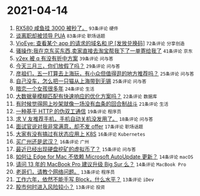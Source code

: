 # 2021-04-14

1. [RX580 咸鱼挂 3000 被秒了。](https://www.v2ex.com/t/770488) `93条评论` `硬件`
1. [谈离职却被领导 PUA](https://www.v2ex.com/t/770492) `83条评论` `职场话题`
1. [VioEye: 查看某个 app 的请求的域名和 IP [发放兑换码]](https://www.v2ex.com/t/770502) `72条评论` `分享创造`
1. [骚操作:我在京东买东西,卖家直接去淘宝帮我下了一单寄给我了](https://www.v2ex.com/t/770532) `41条评论` `京东`
1. [v2ex 被 q 有没有折中方案](https://www.v2ex.com/t/770571) `39条评论` `问与答`
1. [今天三月三，你们放假了吗？](https://www.v2ex.com/t/770481) `29条评论` `问与答`
1. [彦祖们，五一打算去上海玩，有小众但值得逛的地方推荐吗？](https://www.v2ex.com/t/770646) `25条评论` `问与答`
1. [自己没车，怎么把一只猫从上海带到无锡](https://www.v2ex.com/t/770608) `25条评论` `问与答`
1. [暗恋一个女孩很多年](https://www.v2ex.com/t/770478) `24条评论` `生活`
1. [大数据量模糊匹配有快速响应的优化方案吗？](https://www.v2ex.com/t/770500) `22条评论` `数据库`
1. [有时候觉得网上吵架就像一场没有血条的回合制战斗](https://www.v2ex.com/t/770553) `21条评论` `生活`
1. [一种基于 HTTP 的伪双工通信](https://www.v2ex.com/t/770572) `19条评论` `程序员`
1. [求 V 友推荐手机，手机自动关机没发用了。](https://www.v2ex.com/t/770551) `18条评论` `问与答`
1. [面试官说对我非常满意，却不发 offer](https://www.v2ex.com/t/770567) `17条评论` `职场话题`
1. [大家有没有搞过有状态应用上 K8S](https://www.v2ex.com/t/770562) `16条评论` `Kubernetes`
1. [买广州还是武汉？](https://www.v2ex.com/t/770523) `16条评论` `广州`
1. [最近已经出现硬盘挖矿的虚拟币了？](https://www.v2ex.com/t/770543) `15条评论` `问与答`
1. [如何让 Edge for Mac 不依赖 Microsoft AutoUpdate 更新？](https://www.v2ex.com/t/770649) `14条评论` `macOS`
1. [请问 13 年的 MacBook Pro 建议升级 Big Sur 么？](https://www.v2ex.com/t/770494) `14条评论` `MacBook Pro`
1. [老哥们，请教个网络问题。](https://www.v2ex.com/t/770549) `13条评论` `程序员`
1. [工作六年，依然不能手写 Block，什么水平？](https://www.v2ex.com/t/770541) `13条评论` `iDev`
1. [股市何时进入风险较小？](https://www.v2ex.com/t/770497) `13条评论` `投资`
